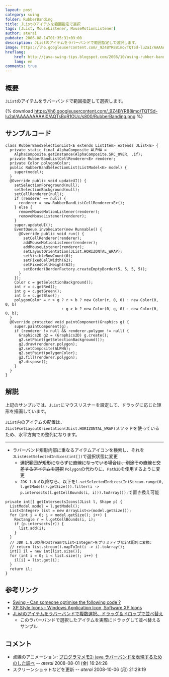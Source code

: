 ```yaml
---
layout: post
category: swing
folder: RubberBanding
title: JListのアイテムを範囲指定で選択
tags: [JList, MouseListener, MouseMotionListener]
author: aterai
pubdate: 2006-08-14T01:35:31+09:00
description: JListのアイテムをラバーバンドで範囲指定して選択します。
image: https://lh6.googleusercontent.com/_9Z4BYR88imo/TQTSd-lu2aI/AAAAAAAAAi0/AQTsBqR1OUc/s800/RubberBanding.png
hreflang:
    href: http://java-swing-tips.blogspot.com/2008/10/using-rubber-band-selection-in-jlist.html
    lang: en
comments: true
---
```

## 概要
`JList`のアイテムをラバーバンドで範囲指定して選択します。

{% download https://lh6.googleusercontent.com/_9Z4BYR88imo/TQTSd-lu2aI/AAAAAAAAAi0/AQTsBqR1OUc/s800/RubberBanding.png %}

## サンプルコード
<pre class="prettyprint"><code>class RubberBandSelectionList&lt;E extends ListItem&gt; extends JList&lt;E&gt; {
  private static final AlphaComposite ALPHA =
    AlphaComposite.getInstance(AlphaComposite.SRC_OVER, .1f);
  private RubberBandListCellRenderer&lt;E&gt; renderer;
  private Color polygonColor;
  public RubberBandSelectionList(ListModel&lt;E&gt; model) {
    super(model);
  }
  @Override public void updateUI() {
    setSelectionForeground(null);
    setSelectionBackground(null);
    setCellRenderer(null);
    if (renderer == null) {
      renderer = new RubberBandListCellRenderer&lt;E&gt;();
    } else {
      removeMouseMotionListener(renderer);
      removeMouseListener(renderer);
    }
    super.updateUI();
    EventQueue.invokeLater(new Runnable() {
      @Override public void run() {
        setCellRenderer(renderer);
        addMouseMotionListener(renderer);
        addMouseListener(renderer);
        setLayoutOrientation(JList.HORIZONTAL_WRAP);
        setVisibleRowCount(0);
        setFixedCellWidth(62);
        setFixedCellHeight(62);
        setBorder(BorderFactory.createEmptyBorder(5, 5, 5, 5));
      }
    });
    Color c = getSelectionBackground();
    int r = c.getRed();
    int g = c.getGreen();
    int b = c.getBlue();
    polygonColor = r &gt; g ? r &gt; b ? new Color(r, 0, 0) : new Color(0, 0, b)
                         : g &gt; b ? new Color(0, g, 0) : new Color(0, 0, b);
  }
  @Override protected void paintComponent(Graphics g) {
    super.paintComponent(g);
    if (renderer != null &amp;&amp; renderer.polygon != null) {
      Graphics2D g2 = (Graphics2D) g.create();
      g2.setPaint(getSelectionBackground());
      g2.draw(renderer.polygon);
      g2.setComposite(ALPHA);
      g2.setPaint(polygonColor);
      g2.fill(renderer.polygon);
      g2.dispose();
    }
  }
}
</code></pre>

## 解説
上記のサンプルでは、`JList`にマウスリスナーを設定して、ドラッグに応じた矩形を描画しています。

`JList`内のアイテムの配置は、`JList#setLayoutOrientation(JList.HORIZONTAL_WRAP)`メソッドを使っているため、水平方向での整列になります。

- - - -
- ラバーバンド矩形内部に重なるアイテムアイコンを検索し、それを`JList#setSelectedIndices(int[])`で選択状態に変更
    - ~~選択範囲が矩形にならずに直線になっている場合は、別途その直線と交差するアイテムを選択~~ `Polygon`の代わりに、`Path2D`を使用するように変更
    - `JDK 1.8.0`以降なら、以下を`l.setSelectedIndices(IntStream.range(0, l.getModel().getSize()).filter(i -> p.intersects(l.getCellBounds(i, i))).toArray());`で置き換え可能

<!-- dummy comment line for breaking list -->

<pre class="prettyprint"><code>private int[] getIntersectsIcons(JList l, Shape p) {
  ListModel model = l.getModel();
  List&lt;Integer&gt; list = new ArrayList&lt;&gt;(model.getSize());
  for (int i = 0; i &lt; model.getSize(); i++) {
    Rectangle r = l.getCellBounds(i, i);
    if (p.intersects(r)) {
      list.add(i);
    }
  }
  // JDK 1.8.0以降のstreamでList&lt;Integer&gt;をプリミティブなint配列に変換:
  // return list.stream().mapToInt(i -&gt; i).toArray();
  int[] il = new int[list.size()];
  for (int i = 0; i &lt; list.size(); i++) {
    il[i] = list.get(i);
  }
  return il;
}
</code></pre>

## 参考リンク
- [Swing - Can someone optimise the following code ?](https://community.oracle.com/thread/1378164)
- [XP Style Icons - Windows Application Icon, Software XP Icons](http://www.icongalore.com/)
- [JListのアイテムをラバーバンドで複数選択、ドラッグ＆ドロップで並べ替え](http://ateraimemo.com/Swing/DragSelectDropReordering.html)
    - このラバーバンドで選択したアイテムを実際にドラッグして並べ替えるサンプル

<!-- dummy comment line for breaking list -->

## コメント
- 点線のアニメーション: [プログラマメモ2: java ラバーバンドを表現するためのした調べ](http://programamemo2.blogspot.com/2007/08/java.html) -- *aterai* 2008-08-01 (金) 16:24:28
- スクリーンショットなどを更新 -- *aterai* 2008-10-06 (月) 21:29:19

<!-- dummy comment line for breaking list -->
